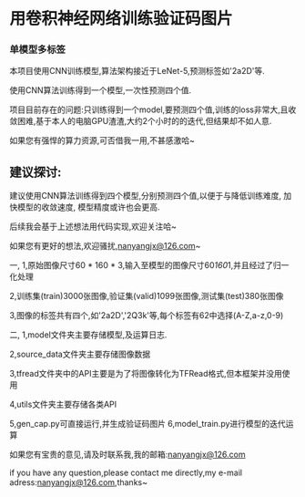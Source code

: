 # 用卷积神经网络训练验证码图片
### 单模型多标签
本项目使用CNN训练模型,算法架构接近于LeNet-5,预测标签如'2a2D'等.

使用CNN算法训练得到一个模型,一次性预测四个值.

项目目前存在的问题:只训练得到一个model,要预测四个值,训练的loss非常大,且收敛困难,基于本人的电脑GPU渣渣,大约2个小时的的迭代,但结果却不如人意.

如果您有强悍的算力资源,可否借我一用,不甚感激哈~

## 建议探讨:
建议使用CNN算法训练得到四个模型,分别预测四个值,以便于与降低训练难度, 加快模型的收敛速度, 模型精度或许也会更高.

后续我会基于上述想法用代码实现,欢迎关注哈~

如果您有更好的想法,欢迎骚扰,nanyangjx@126.com~


一,
  1,原始图像尺寸60 * 160 * 3,输入至模型的图像尺寸60*160*1,并且经过了归一化处理

  2,训练集(train)3000张图像,验证集(valid)1099张图像,测试集(test)380张图像

  3,图像的标签共有四个,如'2a2D','2Q3k'等,每个标签有62中选择(A-Z,a-z,0-9)

二,
  1,model文件夹主要存储模型,及运算日志.

  2,source_data文件夹主要存储图像数据

  3,tfread文件夹中的API主要是为了将图像转化为TFRead格式,但本框架并没用使用

  4,utils文件夹主要存储各类API

  5,gen_cap.py可直接运行,并生成验证码图片
  6,model_train.py进行模型的迭代运算

如果您有宝贵的意见,请及时联系我,我的邮箱:nanyangjx@126.com

if you have any question,please contact me directly,my e-mail adress:nanyangjx@126.com,thanks~
  
